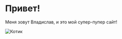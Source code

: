 # Привет!

Меня зовут Владислав, и это мой супер-пупер сайт!

![Котик](https://img.freepik.com/free-photo/adorable-looking-kitten-with-yarn_23-2150886292.jpg?size=626&ext=jpg&ga=GA1.1.632798143.1705536000&semt=sph)
